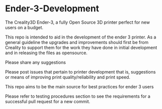 # Ender-3-Development
The Creality3D Ender-3, a fully Open Source 3D printer perfect for new users on a budget.

This repo is intended to aid in the development of the ender 3 printer.
As a general guideline the upgrades and improvements should first be from Creality to support them for the work they have done in initial development and in releasing the files as opensource.

Please share any suggestions

Please post issues that pertain to printer development that is, suggestions or means of improving print quality/reliability and print speed.

This repo aims to be the main source for best practices for ender 3 users

Please refer to testing procedures section to see the requirements for a successful pull request for a new commit.
